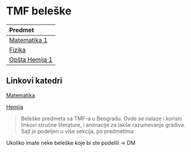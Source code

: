 # TMF beleške

| Predmet     |                
| :---        | 
| [Matematika 1](https://swagineering.github.io/matematika/matematika1) |
| [Fizika](https://swagineering.github.io/predmeti/fizika) |            
| [Opšta Hemija 1](https://swagineering.github.io) |

## Linkovi katedri

[Matematika](https://matematika.tmf.bg.ac.rs)

[Hemija](https://opstahemija.tmf.bg.ac.rs)


> Beleške predmeta sa TMF-a u Beogradu.
Ovde se nalaze i korisni linkovi stručne literature, i animacije za lakše razumevanje gradiva.
Sajt je podeljen u više sekcija, po predmetima

Ukoliko imate neke beleške koje bi ste podelili -> DM 
